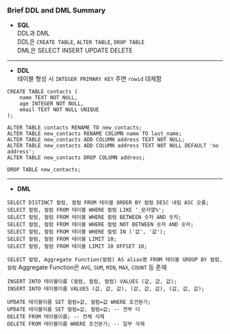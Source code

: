 ### Brief DDL and DML Summary
- **SQL** <br>
DDL과 DML <br>
DDL은 ```CREATE TABLE```, ```ALTER TABLE```, ```DROP TABLE``` <br>
DML은 SELECT INSERT UPDATE DELETE

<hr>

- **DDL** <br>
테이블 형성 시 ```INTEGER PRIMARY KEY``` 주면 ```rowid``` 대체함

```
CREATE TABLE contacts (
    name TEXT NOT NULL,
    age INTEGER NOT NULL,
    email TEXT NOT NULL UNIQUE
);
```

```
ALTER TABLE contacts RENAME TO new_contacts;
ALTER TABLE new_contacts RENAME COLUMN name TO last_name;
ALTER TABLE new_contacts ADD COLUMN address TEXT NOT NULL;
ALTER TABLE new_contacts ADD COLUMN address TEXT NOT NULL DEFAULT 'no address';
ALTER TABLE new_contacts DROP COLUMN address;
```

```
DROP TABLE new_contacts;
```

<hr>

- **DML**
```
SELECT DISTINCT 컬럼, 컬럼 FROM 테이블 ORDER BY 컬럼 DESC 내림 ASC 오름;
SELECT 컬럼, 컬럼 FROM 테이블 WHERE 컬럼 LIKE '_문자열%';
SELECT 컬럼, 컬럼 FROM 테이블 WHERE 컬럼 BETWEEN 숫자 AND 숫자;
SELECT 컬럼, 컬럼 FROM 테이블 WHERE 컬럼 NOT BETWEEN 숫자 AND 숫자;
SELECT 컬럼, 컬럼 FROM 테이블 WHERE 컬럼 IN ('값', '값');
SELECT 컬럼, 컬럼 FROM 테이블 LIMIT 10;
SELECT 컬럼, 컬럼 FROM 테이블 LIMIT 10 OFFSET 10;
```

```SELECT 컬럼, Aggregate Function(컬럼) AS alias명 FROM 테이블 GROUP BY 컬럼, 컬럼```
Aggregate Function은 `AVG`, `SUM`, `MIN`, `MAX`, `COUNT` 등 존재

```
INSERT INTO 테이블이름 (컬럼, 컬럼, 컬럼) VALUES (값, 값, 값);
INSERT INTO 테이블이름 VALUES (값, 값, 값), (값, 값, 값), (값, 값, 값);
```

```
UPDATE 테이블이름 SET 컬럼=값, 컬럼=값 WHERE 조건분기;
UPDATE 테이블이름 SET 컬럼=값, 컬럼=값; -- 전부 다
DELETE FROM 테이블이름; -- 전체 삭제
DELETE FROM 테이블이름 WHERE 조건분기; -- 일부 삭제
```